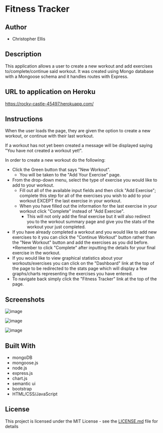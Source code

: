 # Fitness Tracker

## Author
* Christopher Ellis


## Description

This application allows a user to create a new workout and add exercises to/complete/continue said workout. It was created using Mongo database with a Mongoose schema and it handles routes with Express.

## URL to application on Heroku
https://rocky-castle-45497.herokuapp.com/


## Instructions

When the user loads the page, they are given the option to create a new workout, or continue with their last workout.

If a workout has not yet been created a message will be displayed saying "You have not created a workout yet!".

In order to create a new workout do the following:

  * Click the Green button that says "New Workout".
    * You will be taken to the "Add Your Exercise" page.
  * From the drop-down menu, select the type of exercise you would like to add to your workout.
    * Fill out all of the available input fields and then click "Add Exercise"; complete this step for all of the exercises you wish to add to your workout EXCEPT the last exercise in your workout. 
    * When you have filled out the information for the last exercise in your workout click "Complete" instead of "Add Exercise".
      * This will not only add the final exercise but it will also redirect you to the workout summary page and give you the stats of the workout your just completed.
  * If you have already completed a workout and you would like to add new exercises to it you can click the "Continue Workout" button rather than the "New Workout" button and add the exercises as you did before. *Remember to click "Complete" after inputting the details for your final exercise in the workout.
  * If you would like to view graphical statistics about your workouts/exercises you can click on the "Dashboard" link at the top of the page to be redirected to the stats page which will display a few graphs/charts representing the exercises you have entered.
  * To navigate back simply click the "Fitness Tracker" link at the top of the page.

## Screenshots
![image](https://user-images.githubusercontent.com/54122844/77833720-0d4ac300-7105-11ea-8619-59754a4e59bb.png)

![image](https://user-images.githubusercontent.com/54122844/77833732-2d7a8200-7105-11ea-9897-cd352cd6d8ba.png)

![image](https://user-images.githubusercontent.com/54122844/77833751-4125e880-7105-11ea-98a9-c4659844fbbb.png)

## Built With

* mongoDB
* mongoose.js
* node.js
* express.js
* chart.js
* semantic ui
* bootstrap
* HTML/CSS/JavaScript

## License
This project is licensed under the MIT License - see the [LICENSE.md](LICENSE.md) file for details
